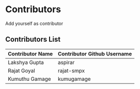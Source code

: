 # Contributors
Add yourself as contributor

## Contributors List
| Contributor Name | Contributor Github Username |
|------------------|-----------------------------|
|Lakshya Gupta     |aspirar                      |
| Rajat Goyal | rajat-smpx |
| Kumuthu Gamage | kumugamage |
